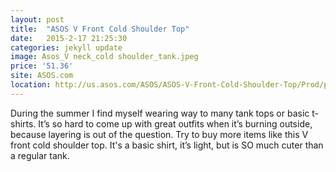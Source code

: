 ```yaml
---
layout: post
title:  "ASOS V Front Cold Shoulder Top"
date:   2015-2-17 21:25:30
categories: jekyll update
image: Asos_V neck_cold shoulder_tank.jpeg
price: '51.36'
site: ASOS.com
location: http://us.asos.com/ASOS/ASOS-V-Front-Cold-Shoulder-Top/Prod/pgeproduct.aspx?iid=4865745&cid=4718&sh=0&pge=0&pgesize=36&sort=-1&clr=Cream&totalstyles=586&gridsize=3&TTP=1
---
```

During the summer I find myself wearing way to many tank tops or basic t-shirts. It’s so hard to come up with great outfits when it’s burning outside, because layering is out of the question. Try to buy more items like this V front cold shoulder top. It's a basic shirt, it’s light, but is SO much cuter than a regular tank.
